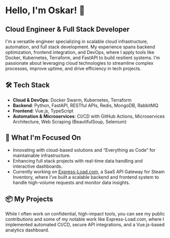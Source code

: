 # Hello, I'm Oskar! 👋

## Cloud Engineer & Full Stack Developer

I'm a versatile engineer specializing in scalable cloud infrastructure, automation, and full stack development. My experience spans backend optimization, frontend integration, and DevOps, where I apply tools like Docker, Kubernetes, Terraform, and FastAPI to build resilient systems. I’m passionate about leveraging cloud technologies to streamline complex processes, improve uptime, and drive efficiency in tech projects.

## 🛠️ Tech Stack
- **Cloud & DevOps**: Docker Swarm, Kubernetes, Terraform
- **Backend**: Python, FastAPI, RESTful APIs, Redis, MongoDB, RabbitMQ
- **Frontend**: Vue.js, TypeScript
- **Automation & Microservices**: CI/CD with GitHub Actions, Microservices Architecture, Web Scraping (BeautifulSoup, Selenium)

## 🌱 What I'm Focused On
- Innovating with cloud-based solutions and “Everything as Code” for maintainable infrastructure.
- Enhancing full stack projects with real-time data handling and interactive dashboards.
- Currently working on [Express-Load.com](https://express-load.com), a SaaS API Gateway for Steam Inventory, where I’ve built a scalable backend and frontend system to handle high-volume requests and monitor data insights.

## 📦 My Projects
While I often work on confidential, high-impact tools, you can see my public contributions and some of my notable work like Express-Load.com, where I implemented automated CI/CD, secure API integrations, and a Vue.js-based analytics dashboard.
